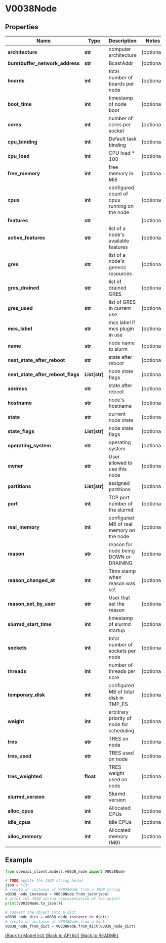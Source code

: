 # V0038Node


## Properties

Name | Type | Description | Notes
------------ | ------------- | ------------- | -------------
**architecture** | **str** | computer architecture | [optional] 
**burstbuffer_network_address** | **str** | BcastAddr | [optional] 
**boards** | **int** | total number of boards per node | [optional] 
**boot_time** | **int** | timestamp of node boot | [optional] 
**cores** | **int** | number of cores per socket | [optional] 
**cpu_binding** | **int** | Default task binding | [optional] 
**cpu_load** | **int** | CPU load * 100 | [optional] 
**free_memory** | **int** | free memory in MiB | [optional] 
**cpus** | **int** | configured count of cpus running on the node | [optional] 
**features** | **str** |  | [optional] 
**active_features** | **str** | list of a node&#39;s available features | [optional] 
**gres** | **str** | list of a node&#39;s generic resources | [optional] 
**gres_drained** | **str** | list of drained GRES | [optional] 
**gres_used** | **str** | list of GRES in current use | [optional] 
**mcs_label** | **str** | mcs label if mcs plugin in use | [optional] 
**name** | **str** | node name to slurm | [optional] 
**next_state_after_reboot** | **str** | state after reboot | [optional] 
**next_state_after_reboot_flags** | **List[str]** | node state flags | [optional] 
**address** | **str** | state after reboot | [optional] 
**hostname** | **str** | node&#39;s hostname | [optional] 
**state** | **str** | current node state | [optional] 
**state_flags** | **List[str]** | node state flags | [optional] 
**operating_system** | **str** | operating system | [optional] 
**owner** | **str** | User allowed to use this node | [optional] 
**partitions** | **List[str]** | assigned partitions | [optional] 
**port** | **int** | TCP port number of the slurmd | [optional] 
**real_memory** | **int** | configured MB of real memory on the node | [optional] 
**reason** | **str** | reason for node being DOWN or DRAINING | [optional] 
**reason_changed_at** | **int** | Time stamp when reason was set | [optional] 
**reason_set_by_user** | **str** | User that set the reason | [optional] 
**slurmd_start_time** | **int** | timestamp of slurmd startup | [optional] 
**sockets** | **int** | total number of sockets per node | [optional] 
**threads** | **int** | number of threads per core | [optional] 
**temporary_disk** | **int** | configured MB of total disk in TMP_FS | [optional] 
**weight** | **int** | arbitrary priority of node for scheduling | [optional] 
**tres** | **str** | TRES on node | [optional] 
**tres_used** | **str** | TRES used on node | [optional] 
**tres_weighted** | **float** | TRES weight used on node | [optional] 
**slurmd_version** | **str** | Slurmd version | [optional] 
**alloc_cpus** | **int** | Allocated CPUs | [optional] 
**idle_cpus** | **int** | Idle CPUs | [optional] 
**alloc_memory** | **int** | Allocated memory (MB) | [optional] 

## Example

```python
from openapi_client.models.v0038_node import V0038Node

# TODO update the JSON string below
json = "{}"
# create an instance of V0038Node from a JSON string
v0038_node_instance = V0038Node.from_json(json)
# print the JSON string representation of the object
print(V0038Node.to_json())

# convert the object into a dict
v0038_node_dict = v0038_node_instance.to_dict()
# create an instance of V0038Node from a dict
v0038_node_from_dict = V0038Node.from_dict(v0038_node_dict)
```
[[Back to Model list]](../README.md#documentation-for-models) [[Back to API list]](../README.md#documentation-for-api-endpoints) [[Back to README]](../README.md)


